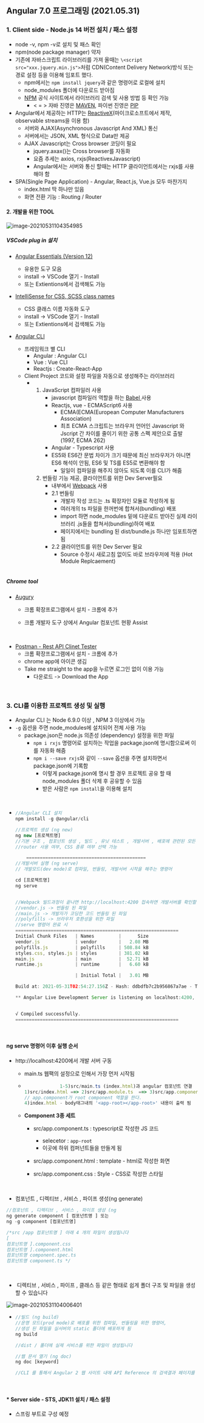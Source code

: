 ## Angular 7.0 프로그래밍 (2021.05.31)

### 1. Client side - Node.js 14 버전 설치 / 패스 설정

- node -v, npm -v로 설치 및 패스 확인
- npm(node package manager) 약자
- 기존에 자바스크립트 라이브러리를 가져 올때는 `\<script src="xxx.jquery.min.js">`처럼 CDN(Content Delivery Network)방식 또는 경로 설정 등을 이용해 임포트 했다.
  - npm에서는 `npm install jquery`과 같은 명령어로 로컬에 설치
  - node_modules 폴더에 다운로드 받아짐 
  - [NPM](https://www.npmjs.com/) 공식 사이트에서 라이브러리 검색 및 사용 방법 등 확인 가능
    - < = > 자바 진영은 [MAVEN](https://mvnrepository.com/ ), 파이썬 진영은 [PIP](https://pypi.org/)
- Angular에서 제공하는 HTTP는 [ReactiveX](http://reactivex.io/)(마이크로소프트에서 제작, observable streams을 이용 함)
  - 서버와 AJAX(Asynchronous Javascript And XML) 통신
  - 서버에서는 JSON, XML 형식으로 Data만 제공
  - AJAX Javascript는 Cross browser 코딩이 필요
    - jquery.axax()는 Cross browser를 자동화
    - 요즘 추세는 axios, rxjs(ReactivexJavascript) 
    - Angular에서는 서버와 통신 할때는 HTTP 클라이언트에서는 rxjs를 사용해야 함
- SPA(Single Page Application) - Angular, React.js, Vue.js 모두 마찬가지
  - index.html 딱 하나만 있음
  - 화면 전환 기능 : Routing / Router

#### 2. 개발을 위한 TOOL

![image-20210531104354985](C:\Users\user\pkt\TIL\angular\imgs\image-20210531104354985.png)

##### VSCode plug in 설치

- [Angular Essentials (Version 12)](https://marketplace.visualstudio.com/items?itemName=johnpapa.angular-essentials)

  - 유용한 도구 모음
  - install -> VSCode 열기 - Install
  - 또는 Extientions에서 검색해도 가능

- [IntelliSense for CSS, SCSS class names](https://marketplace.visualstudio.com/items?itemName=gencer.html-slim-scss-css-class-completion)

  - CSS 클래스 이름 자동화 도구
  - install -> VSCode 열기 - Install
  - 또는 Extientions에서 검색해도 가능

- [Angular CLI](https://angular.io/cli)

  - 프레임워크 별 CLI
    - Angular : Angular CLI
    - Vue : Vue CLI
    - Reactjs : Create-React-App
  - Client Project 코드와 설정 파일을 자동으로 생성해주는 라이브러리
    - 1. JavaScript 컴파일러 사용
         - javascript 컴파일러 역할을 하는 [Babel ](https://babeljs.io/) 사용
         - Reactjs, vue - ECMAScript6 사용
           - ECMA(ECMA(European Computer Manufacturers Association)
           - 최초 ECMA 스크립트는 브라우저 언어인 Javascript 와 Jscript 간 차이를 줄이기 위한 공통 스펙 제안으로 출발 (1997, ECMA 262)
         - Angular - Typescript 사용
         - ES5와 ES6간 문법 차이가 크기 때문에 최신 브라우저가 아니면 ES6 해석이 안됨, ES6 및 TS를 ES5로 변환해야 함
           - 일일이 컴파일을 해주지 않아도 되도록 이를 CLI가 해줌
      2. 번들링 기능 제공, 클라이언트를 위한 Dev Server필요
         - 내부에서 [Webpack](https://webpack.js.org/) 사용
         - 2.1 번들링
           - 개발자 작성 코드는 .ts 확장자인 모듈로 작성하게 됨
           - 여러개의 ts 파일을 한꺼번에 합쳐서(bundling) 배포
           - import 하면 node_modules 밑에 다운로드 받아진 실제 라이브러리 .js들을 합쳐서(bundling)하여 배포
           - 페이지에서는 bundling  된 dist/bundle.js 하나만 임포트하면 됨
         - 2.2 클라이언트를 위한 Dev Server 필요
           - Source 수정시 새로고침 없이도 바로 브라우저에 적용 (Hot Module Replcaement)

  <br/>

##### Chrome tool

- [Augury](https://chrome.google.com/webstore/search/augury?hl=ko&) 

  - 크롬 확장프로그램에서 설치 - 크롬에 추가

  - 크롬 개발자 도구 상에서 Angular 컴포넌트 현황 Assist

<br/>

- [Postman - Rest API Clinet Tester](https://chrome.google.com/webstore/detail/postman/fhbjgbiflinjbdggehcddcbncdddomop?hl=ko)
  - 크롬 확장프로그램에서 설치 - 크롬에 추가
  - chrome app에 아이콘 생김
  - Take me straight to the app을 누르면 로그인 없이 이용 가능
    - 다운로드 -> Download the App

<br/>

### 3. CLI를 이용한 프로젝트 생성 및 실행

- Angular CLI 는 Node 6.9.0 이상 , NPM 3 이상에서 가능
- `-g` 옵션을 주면 node_modules에 설치되어 전체 사용 가능
  - package.json은 node.js 의존성 (dependency) 설정을 위한 파일
    - `npm i rxjs` 명령어로 설치하는 작업을 package.json에 명시함으로써 이를 자동화 해줌
    - `npm i --save rxjs`와 같이 `--save` 옵션을 주면 설치하면서 package.json에 기록함
      - 이렇게 package.json에 명시 할 경우 프로젝트 공유 할 때 node_modules 폴더 삭제 후 공유할 수 있음
      - 받은 사람은 `npm install`을 이용해 설치

<br/>

- ``` javascript
  //Angular CLI 설치
  npm install -g @angular/cli
  
  //프로젝트 생성 (ng new)
  ng new [프로젝트명]
  //기본 구조 , 컴포넌트 생성 , 빌드 , 유닛 테스트 , 개발서버 , 배포에 관련된 모든 의존성 라이브러리를 설치합니다
  //router 사용 여부, CSS 종류 여부 선택 가능
  
      ============================================    
  //개발서버 실행 (ng serve)
  // 개발모드(dev mode)로 컴파일, 번들링, 개발서버 시작을 해주는 명령어
  
  cd [프로젝트명]
  ng serve
  
  
  //Webpack 빌드과정이 끝나면 http://localhost:4200 접속하면 개발서버를 확인할 수 있습니다
  //vendor.js -> 번들링 된 파일
  //main.js -> 개발자가 코딩한 코드 번들링 된 파일
  //polyfills -> 브라우저 호환성을 위한 파일
  //serve 명령어 완료 시
  ============================================================
  Initial Chunk Files   | Names         |      Size
  vendor.js             | vendor        |   2.08 MB
  polyfills.js          | polyfills     | 508.84 kB
  styles.css, styles.js | styles        | 381.02 kB
  main.js               | main          |  52.71 kB
  runtime.js            | runtime       |   6.60 kB
  
                        | Initial Total |   3.01 MB
  
  Build at: 2021-05-31T02:54:27.156Z - Hash: ddbdfb7c2b956867a7ae - Time: 20973ms
  
  ** Angular Live Development Server is listening on localhost:4200, open your browser on http://localhost:4200/ **
  
  
  √ Compiled successfully.
  ============================================================
  ```

<br/>

#### ng serve 명령어 이후 실행 순서

- http://localhost:4200에서 개발 서버 구동

  - main.ts 웹팩의 설정으로 인해서 가장 먼저 시작됨                 

  - ```javascript
    			 1-5)src/main.ts (index.html)과 angular 컴포넌트 연결
    1)src/index.html ==> 2)src/app.module.ts  ==> 3)src/app.component.ts
    // app.component가 root component 역할을 한다.
    4)index.html - body태그내의 '<app-root></app-root>' 내용이 출력 됨
    ```

  - **Component 3종 세트**

    - src/app.component.ts : typescript로 작성한 JS 코드
      - selecetor : `app-root`
      - 이곳에 하위 컴퍼넌트들을 만들게 됨

    - src/app.component.html : template - html로 작성한 화면

    - src/app.component.css : Style - CSS로 작성한 스타일

<br/>

- 컴포넌트 , 디렉티브 , 서비스 , 파이프 생성(ng generate)

```javascript
//컴포넌트 , 디렉티브 , 서비스 , 파이프 생성 (ng
ng generate component [ 컴포넌트명 ] 또는
ng -g component [컴포넌트명]

/*src /app 컴포넌트명 ] 아래 4 개의 파일이 생성됩니다
[
컴포넌트명 ].component.css
컴포넌트명 ].component.html
컴포넌트명 component.spec.ts
컴포넌트명 component.ts */
```

<br/>

- ​	디렉티브 , 서비스 , 파이프 , 클래스 등 같은 형태로 쉽게 폴더 구조 및 파일을 생성할 수 있습니다

![image-20210531104006401](C:\Users\user\pkt\TIL\angular\imgs\image-20210531104006401.png)

- ```javascript
  //빌드 (ng build)
  //운영 모드(prod mode)로 배포를 위한 컴파일, 번들링을 위한 명령어,
  //생성 된 파일을 실서버의 static 폴더에 배포하게 됨
  ng build
  
  //dist / 폴더에 실제 서비스를 위한 파일이 생성됩니다
  
  //웹 문서 열기 (ng doc)
  ng doc [keyword]
  
  //CLI 를 통해서 Angular 2 웹 사이트 내에 API Reference 의 검색결과 페이지를 열어줍니다
  ```

<br/>





#### *  Server side - STS, JDK11 설치 /  패스 설정

- 스프링 부트로 구성 예정

<br/>

